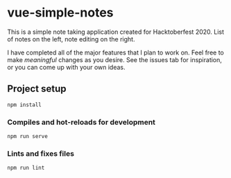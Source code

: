 # vue-simple-notes
This is a simple note taking application created for Hacktoberfest 2020. List of notes on the left, note editing on the right.

I have completed all of the major features that I plan to work on. Feel free to make _meaningful_ changes as you desire. See the issues tab for inspiration, or you can come up with your own ideas.

## Project setup
```
npm install
```

### Compiles and hot-reloads for development
```
npm run serve
```

### Lints and fixes files
```
npm run lint
```

